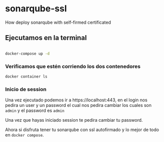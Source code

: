 # sonarqube-ssl

How deploy sonarqube with self-firmed certificated

## Ejecutamos en la terminal

```bash

docker-compose up -d

```

### Verificamos que estén corriendo los dos contenedores

```bash
docker container ls
```

### Inicio de session

Una vez ejecutado podemos ir a https://localhost:443, en el login nos pedira un user y un password el cual nos pedira cambiar los cuales son `admin` y el password es `admin`

Una vez que hayas iniciado session te pedira cambiar tu password. 

Ahora si disfruta tener tu sonarqube con ssl autofirmado y lo mejor de todo en `docker compose`.
